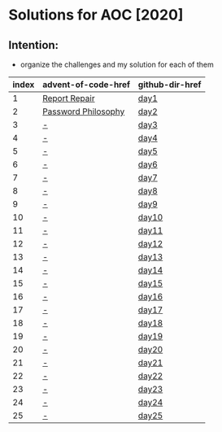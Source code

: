 # Solutions for AOC [2020]

## Intention:

-   organize the challenges and my solution for each of them

| index | advent-of-code-href                                        | github-dir-href                                                   |
| ----- | ---------------------------------------------------------- | ----------------------------------------------------------------- |
| 1     | [Report Repair](https://adventofcode.com/2020/day/1)       | [day1](https://github.com/xNaCly/advent-of-code/tree/main/day1)   |
| 2     | [Password Philosophy](https://adventofcode.com/2020/day/2) | [day2](https://github.com/xNaCly/advent-of-code/tree/main/day2)   |
| 3     | [-](https://adventofcode.com/2020/day/3)                   | [day3](https://github.com/xNaCly/advent-of-code/tree/main/day3)   |
| 4     | [-](https://adventofcode.com/2020/day/4)                   | [day4](https://github.com/xNaCly/advent-of-code/tree/main/day4)   |
| 5     | [-](https://adventofcode.com/2020/day/5)                   | [day5](https://github.com/xNaCly/advent-of-code/tree/main/day5)   |
| 6     | [-](https://adventofcode.com/2020/day/6)                   | [day6](https://github.com/xNaCly/advent-of-code/tree/main/day6)   |
| 7     | [-](https://adventofcode.com/2020/day/7)                   | [day7](https://github.com/xNaCly/advent-of-code/tree/main/day7)   |
| 8     | [-](https://adventofcode.com/2020/day/8)                   | [day8](https://github.com/xNaCly/advent-of-code/tree/main/day8)   |
| 9     | [-](https://adventofcode.com/2020/day/9)                   | [day9](https://github.com/xNaCly/advent-of-code/tree/main/day9)   |
| 10    | [-](https://adventofcode.com/2020/day/10)                  | [day10](https://github.com/xNaCly/advent-of-code/tree/main/day10) |
| 11    | [-](https://adventofcode.com/2020/day/11)                  | [day11](https://github.com/xNaCly/advent-of-code/tree/main/day11) |
| 12    | [-](https://adventofcode.com/2020/day/12)                  | [day12](https://github.com/xNaCly/advent-of-code/tree/main/day12) |
| 13    | [-](https://adventofcode.com/2020/day/13)                  | [day13](https://github.com/xNaCly/advent-of-code/tree/main/day13) |
| 14    | [-](https://adventofcode.com/2020/day/14)                  | [day14](https://github.com/xNaCly/advent-of-code/tree/main/day14) |
| 15    | [-](https://adventofcode.com/2020/day/15)                  | [day15](https://github.com/xNaCly/advent-of-code/tree/main/day15) |
| 16    | [-](https://adventofcode.com/2020/day/16)                  | [day16](https://github.com/xNaCly/advent-of-code/tree/main/day16) |
| 17    | [-](https://adventofcode.com/2020/day/17)                  | [day17](https://github.com/xNaCly/advent-of-code/tree/main/day17) |
| 18    | [-](https://adventofcode.com/2020/day/18)                  | [day18](https://github.com/xNaCly/advent-of-code/tree/main/day18) |
| 19    | [-](https://adventofcode.com/2020/day/19)                  | [day19](https://github.com/xNaCly/advent-of-code/tree/main/day19) |
| 20    | [-](https://adventofcode.com/2020/day/20)                  | [day20](https://github.com/xNaCly/advent-of-code/tree/main/day20) |
| 21    | [-](https://adventofcode.com/2020/day/21)                  | [day21](https://github.com/xNaCly/advent-of-code/tree/main/day21) |
| 22    | [-](https://adventofcode.com/2020/day/22)                  | [day22](https://github.com/xNaCly/advent-of-code/tree/main/day22) |
| 23    | [-](https://adventofcode.com/2020/day/23)                  | [day23](https://github.com/xNaCly/advent-of-code/tree/main/day23) |
| 24    | [-](https://adventofcode.com/2020/day/24)                  | [day24](https://github.com/xNaCly/advent-of-code/tree/main/day24) |
| 25    | [-](https://adventofcode.com/2020/day/25)                  | [day25](https://github.com/xNaCly/advent-of-code/tree/main/day25) |
